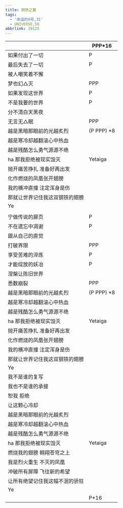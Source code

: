 ```yaml
---
title: 钢铁之翼
tags:
  - '命运的X号,31'
  - UNIVERSE,56
abbrlink: 39125
---
```

|      |PPP*16|
|--|--|
|如果付出了一切|P|
|最后失去了一切|P|
|被人嘲笑着不懈|      |
|梦也幻△灭|PPP|
|如果发现这世界|P|
|不是我要的世界|P|
|分不清白天黑夜|      |
|无言无△眠|PPP|
|越是黑暗那眼前的光越炙烈|(P PPP) *8|
|越是寒冷却越翻滚心中热血|      |
|越是残酷怎么勇气源源不绝|      |
|ha 那我拒绝被现实毁灭|Yetaiga|
|抛开痛苦挣扎 准备好再出发|      |
|化作燃烧的凤凰张开翅膀|      |
|我的横冲直撞 注定浑身是伤|      |
|那就让世界记住我这双钢铁的翅膀|      |
|Ye|      |
|      |      |
|宁做传说的扉页|P|
|不在遗忘中凋谢|P|
|跟从自己的直觉|      |
|打破界限|PPP|
|享受苦难的淬炼|P|
|才能绽放的妖冶|P|
|涅槃让陈旧世界|      |
|悉数崩裂|PPP|
|越是黑暗那眼前的光越炙烈|(P PPP) *8|
|越是寒冷却越翻滚心中热血|      |
|越是残酷怎么勇气源源不绝|      |
|ha 那我拒绝被现实毁灭|Yetaiga|
|抛开痛苦挣扎 准备好再出发|      |
|化作燃烧的凤凰张开翅膀|      |
|我的横冲直撞 注定浑身是伤|      |
|那就让世界记住我这双钢铁的翅膀|      |
|Ye|      |
|我不是谁的复写|      |
|我也不是谁的承接|      |
|恕我 拒绝|      |
|让这颗心冷却|      |
|越是黑暗那眼前的光越炙烈|      |
|越是寒冷却越翻滚心中热血|      |
|越是残酷怎么勇气源源不绝|      |
|ha 那我拒绝被现实毁灭|Yetaiga|
|燃烧我的翅膀 翱翔苍穹之上|      |
|我是烈火重生 不灭的凤凰|      |
|冲破所有屏障 飞往新的希望|      |
|让所有绝望记住我这幅不泯的骄狂|      |
|Ye|      |
|      |P*16|
